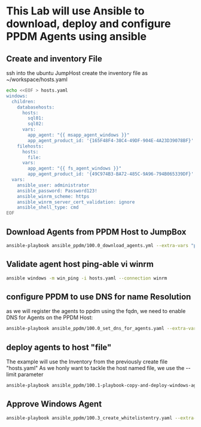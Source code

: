 # This Lab will use Ansible to download, deploy and configure PPDM Agents using ansible

## Create and inventory File
ssh into the ubuntu JumpHost
create the inventory file as ~/workspace/hosts.yaml

```bash
echo <<EOF > hosts.yaml
windows:
  children:
    databasehosts:
      hosts:
        sql01:
        sql02:
      vars:
        app_agent: "{{ msapp_agent_windows }}"
        app_agent_product_id: '{165F48F4-38C4-49DF-904E-4A23D39078BF}'
    filehosts:
      hosts:
        file:
      vars:
        app_agent: "{{ fs_agent_windows }}"
        app_agent_product_id: '{49C974B3-BA72-485C-9A96-794B065339DF}'
  vars:
    ansible_user: administrator
    ansible_password: Password123!
    ansible_winrm_scheme: https
    ansible_winrm_server_cert_validation: ignore
    ansible_shell_type: cmd
EOF

```

## Download Agents from PPDM Host to JumpBox
```bash
ansible-playbook ansible_ppdm/100.0_download_agents.yml --extra-vars "ppdm_fqdn=ppdm-1.demo.local ppdm_new_password='Password123!'"
```

## Validate agent host ping-able vi winrm

```bash
ansible windows -m win_ping -i hosts.yaml --connection winrm
```
## configure PPDM to use DNS for name Resolution
as we will register the agents to ppdm using the fqdn, we need to enable DNS for Agents on the PPDM Host:

```bash
ansible-playbook ansible_ppdm/100.0_set_dns_for_agents.yaml --extra-vars "ppdm_fqdn=ppdm-1.demo.local ppdm_new_password='Password123!'"
```

## deploy agents to host "file"
The example will use the Inventory from the previously create file "hosts.yaml"
As we honly want to tackle the host named file, we use the --limit parameter
```bash
ansible-playbook ansible_ppdm/100.1-playbook-copy-and-deploy-windows-agent.yaml -i hosts.yaml --limit file, -e ppdm_fqdn=ppdm-1.demo.local
```
## Approve Windows Agent

```bash
ansible-playbook ansible_ppdm/100.3_create_whitelistentry.yaml --extra-vars "ppdm_fqdn=ppdm-1.demo.local ppdm_new_password='Password123!'" -e '{ "host_list" : [ "file.demo.local" ] }'
```
